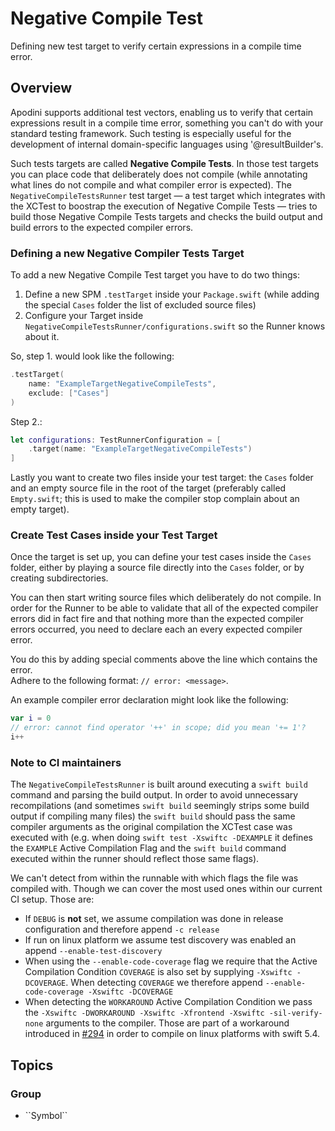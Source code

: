 # Negative Compile Test

Defining new test target to verify certain expressions in a compile time error.

<!--
                  
This source file is part of the Apodini open source project

SPDX-FileCopyrightText: 2019-2021 Paul Schmiedmayer and the Apodini project authors (see CONTRIBUTORS.md) <paul.schmiedmayer@tum.de>

SPDX-License-Identifier: MIT
             
-->

## Overview

Apodini supports additional test vectors, enabling us to verify that certain expressions
result in a compile time error, something you can't do with your standard testing framework.
Such testing is especially useful for the development of internal domain-specific languages using '@resultBuilder's.

Such tests targets are called **Negative Compile Tests**.
In those test targets you can place code that deliberately does not compile (while annotating what lines do not compile
and what compiler error is expected).
The `NegativeCompileTestsRunner` test target — a test target which integrates with the XCTest to boostrap the execution
of Negative Compile Tests — tries to build those Negative Compile Tests targets and checks the build output 
and build errors to the expected compiler errors.

### Defining a new Negative Compiler Tests Target

To add a new Negative Compile Test target you have to do two things:

1. Define a new SPM `.testTarget` inside your `Package.swift` (while adding the special `Cases` folder the list of excluded source files)
2. Configure your Target inside `NegativeCompileTestsRunner/configurations.swift` so the Runner knows about it.

So, step 1. would look like the following:
```swift
.testTarget(
    name: "ExampleTargetNegativeCompileTests",
    exclude: ["Cases"]
)
```

Step 2.:
```swift
let configurations: TestRunnerConfiguration = [
    .target(name: "ExampleTargetNegativeCompileTests")
]
```

Lastly you want to create two files inside your test target: the `Cases` folder and an empty source file in the root
of the target (preferably called `Empty.swift`; this is used to make the compiler stop complain about an empty target).

### Create Test Cases inside your Test Target

Once the target is set up, you can define your test cases inside the `Cases` folder, either by playing a source file
directly into the `Cases` folder, or by creating subdirectories.

You can then start writing source files which deliberately do not compile.
In order for the Runner to be able to validate that all of the expected compiler errors did in fact fire and that
nothing more than the expected compiler errors occurred, you need to declare each an every expected compiler error.


You do this by adding special comments above the line which contains the error.  
Adhere to the following format: `// error: <message>`.

An example compiler error declaration might look like the following:
```swift
var i = 0
// error: cannot find operator '++' in scope; did you mean '+= 1'?
i++
```

### Note to CI maintainers

The `NegativeCompileTestsRunner` is built around executing a `swift build` command and parsing the build output.
In order to avoid unnecessary recompilations (and sometimes `swift build` seemingly strips some build output if
compiling many files) the `swift build` should pass the same compiler arguments as the original compilation
the XCTest case was executed with (e.g. when doing `swift test -Xswiftc -DEXAMPLE` it defines the `EXAMPLE`
Active Compilation Flag and the `swift build` command executed within the runner should reflect those same flags).

We can't detect from within the runnable with which flags the file was compiled with.
Though we can cover the most used ones within our current CI setup.
Those are:

- If `DEBUG` is **not** set, we assume compilation was done in release configuration and therefore append `-c release`
- If run on linux platform we assume test discovery was enabled an append `--enable-test-discovery`
- When using the `--enable-code-coverage` flag we require that the Active Compilation Condition `COVERAGE` is also 
  set by supplying `-Xswiftc -DCOVERAGE`. When detecting `COVERAGE` we therefore
  append `--enable-code-coverage -Xswiftc -DCOVERAGE`
- When detecting the `WORKAROUND` Active Compilation Condition we pass the
  `-Xswiftc -DWORKAROUND -Xswiftc -Xfrontend -Xswiftc -sil-verify-none` arguments to the compiler.
  Those are part of a workaround introduced in [#294](https://github.com/Apodini/Apodini/pull/294) in order
  to compile on linux platforms with swift 5.4.


## Topics

### <!--@START_MENU_TOKEN@-->Group<!--@END_MENU_TOKEN@-->

- <!--@START_MENU_TOKEN@-->``Symbol``<!--@END_MENU_TOKEN@-->
